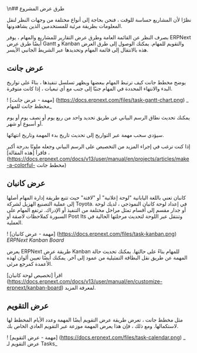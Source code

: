 \n## طرق عرض المشروع

نظرًا لأن المشاريع حساسة للوقت ، فنحن بحاجة إلى أنواع مختلفة من وجهات النظر لنقل المعلومات بطريقة مرئية للمستخدمين الذين يشاهدونها.

بصرف النظر عن القائمة العامة وطرق عرض التقارير للمشاريع والمهام ، يوفر ERPNext أيضًا طرق عرض Gantt و Kanban والتقويم للمهام. يمكنك الوصول إلى طرق العرض هذه بالانتقال إلى قائمة المهام وتحديدها عبر الشريط الجانبي الأيسر.

## عرض جانت

يوضح مخطط جانت كيف ترتبط المهام ببعضها ويظهر تسلسل تنفيذها ، بناءً على تواريخ البدء والانتهاء المحددة في المهام جنبًا إلى جنب مع أي تبعيات ، إذا كانت متوفرة.

! [مهمة - عرض جانت] (https://docs.erpnext.com/files/task-gantt-chart.png) _ مخطط جانت للمهام_

يمكنك تحديث نطاق الرسم البياني عن طريق تحديد واحد من ربع يوم أو نصف يوم أو يوم أو أسبوع أو شهر.

سيؤدي سحب مهمة عبر التواريخ إلى تحديث تاريخ بدء المهمة وتاريخ انتهائها.

إذا كنت ترغب في إجراء المزيد من التخصيص على الرسم البياني وجعله ملونًا بدرجة أكبر ، فاقرأ [هذه المقالة] (https://docs.erpnext.com/docs/v13/user/manual/en/projects/articles/make-a-colorful- مخطط جانت)

## عرض كانبان

كانبان تعني باللغة اليابانية "لوحة إعلانية" أو "لافتة" حيث تتبع طريقة إدارة المهام أصلها إلى عملية التصنيع الهزيل لشركة Toyota. في إعداد لوحة كانبان النموذجي ، لديك لوحة أو جدار مقسم إلى أقسام تمثل مراحل مختلفة من التنفيذ أو الإدراك. ترتفع المهام على السبورة كملاحظات لاصقة أو Post Its وتنتقل عبر اللوحة لتحديث مرحلتها الحالية في العملية.

! [مهمة - عرض كانبان] (https://docs.erpnext.com/files/task-kanban.png) _ERPNext Kanban Board_

يعرض ERPNext طريقة عرض Kanban للمهام بناءً على حالتها. يمكنك تحديث حالة المهمة عن طريق نقل البطاقة التمثيلية من عمود إلى آخر. يمكنك أيضًا تعيين ألوان لهذه الأعمدة كمرجع مرئي.

اقرأ [تخصيص لوحة كانبان] (https://docs.erpnext.com/docs/v13/user/manual/en/customize-erpnext/kanban-board) لمعرفة المزيد.

## عرض التقويم

مثل مخطط جانت ، تعرض طريقة عرض التقويم أيضًا المهمة وعدد الأيام المخطط لها لاستكمالها. ومع ذلك ، فإن هذا يعرض المهمة موزعة عبر التقويم العادي الخاص بك.

! [مهمة - عرض التقويم] (https://docs.erpnext.com/files/task-calendar.png) _ عرض التقويم لـ Tasks_
